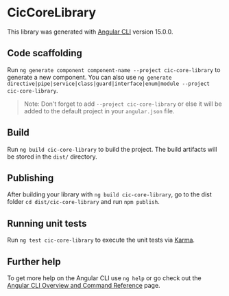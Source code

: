 # CicCoreLibrary

This library was generated with [Angular CLI](https://github.com/angular/angular-cli) version 15.0.0.

## Code scaffolding

Run `ng generate component component-name --project cic-core-library` to generate a new component. You can also use `ng generate directive|pipe|service|class|guard|interface|enum|module --project cic-core-library`.
> Note: Don't forget to add `--project cic-core-library` or else it will be added to the default project in your `angular.json` file. 

## Build

Run `ng build cic-core-library` to build the project. The build artifacts will be stored in the `dist/` directory.

## Publishing

After building your library with `ng build cic-core-library`, go to the dist folder `cd dist/cic-core-library` and run `npm publish`.

## Running unit tests

Run `ng test cic-core-library` to execute the unit tests via [Karma](https://karma-runner.github.io).

## Further help

To get more help on the Angular CLI use `ng help` or go check out the [Angular CLI Overview and Command Reference](https://angular.io/cli) page.
